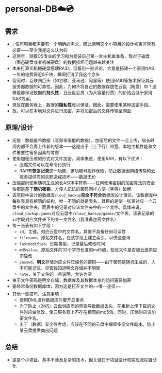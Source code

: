 # personal-DB:cloud::cd:

## 需求

- :bulb:任何项目都需要有一个明确的需求，因此阐明这个小项目的设计初衷非常有必要——至少我是这么认为的
- 这两年，随着CS专业的学习和为组装自己第一台主机做准备，我对于磁盘（固态硬盘或者机械硬盘）的数据损坏问题越来越关注
- 本来打算买机械硬盘搭建RAID，但看到一则评论，大意是搭建一个家用NAS一年的电费将近8千块，瞬间打消了我这个念头
- 但同时，互联网巨头（如谷歌、亚马逊、阿里等）使用RAID等技术保证其云服务器数据的可靠性。因此，为何不将自己的数据存放在云盘（网盘）中？这样能够保证数据的**持久性**，且云盘会员（为大容量付费）的价格远低于家用NAS方案。
- 但放在服务器上，数据的**隐私性**难以保证。因此，需要使用某种加密手段。
- 故，可以在本地对文件进行加密，并将加密后的文件传输至网盘



## 原理/设计

- 前提：数据是冷数据（写频率很低的数据）。加密后的文件一旦上传，很长时间内都不会再上传新的版本——这是出于（上下行）带宽、本地主机性能和文件重要性等多因素的考虑
- 使用加密压缩的形式对文件加密，具体来说，使用RAR，有以下优点：
    - 压缩文件可以在命令行执行
    - RAR有**恢复记录**这一功能，该功能可视作保险，防止数据因网络传输和云服务提供商的失职造成损坏——数据无价
- 压缩密码使用随机生成的长ASCII字符串——任何使用密钥的加密算法的安全性都是基于**随机密钥**，方便人记忆的密码同样方便（字典）破解
- 该项目中设计的数据库`cloud_backup`**完全不符合**数据库设计理论，该数据库中每张表具有相同的结构，唯一不同的就是表名，其目的是使一张表对应一个云盘中的文件夹，而表中的记录对应该文件夹中的一个文件。具体来说，`cloud_backup.games`对应云盘中`/cloud_backup/games/`文件夹，该表记录的`id`字段对应文件夹下的某一文件名（我准备加密文件名）
- 每一张表有如下字段：
    - `id`，主键，对应云盘中的文件名，其值不具备任何可读性
    - `filename`，原始文件名。在该字段上建立索引，以快速查询
    - `lastmodified`，日期类型，记录最后修改时间
    - `md5value`，原始文件的32个字符长度的md5值，检验文件是否被云盘供应商篡改
    - `passwd`，**明文**存储对应文件压缩包的密码——由于密码是随机生成的，人不可能记住，尽管我知道明文存储并不明智
    - `note`，关于文件的一些说明，允许为空
- 由于文件密码是明文存储，数据库及其数据本身的访问需要加密
- 要经常备份数据库:exclamation::exclamation::exclamation:，因为这是打开文件的==唯一途径==
- 其他一些技巧、注意事项：
    - 使用DML操作数据库时要开启事务
    - 为了防止（对抗）云盘供应商的审查导致数据丢失，在重新上传下载的文件时应做修改，使云服务器上不存在相同的md5值。同时，压缩时应该加密文件名。
    - 出于（数据）安全性考虑，应该在不同的云盘中保留多份文件副本，防止某云盘提供商出问题


## 总结
- 这是个小项目，基本不涉及复杂的技术，但关键在于项目设计和实现流程自动化

